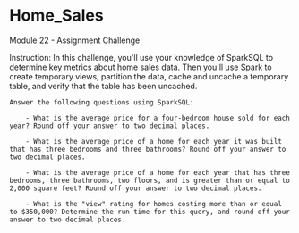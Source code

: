 # Home_Sales
Module 22 - Assignment Challenge

Instruction:
    In this challenge, you'll use your knowledge of SparkSQL to determine key metrics about home sales data. Then you'll use Spark to create temporary views, partition the data, cache and uncache a temporary table, and verify that the table has been uncached.

    Answer the following questions using SparkSQL:

        - What is the average price for a four-bedroom house sold for each year? Round off your answer to two decimal places.

        - What is the average price of a home for each year it was built that has three bedrooms and three bathrooms? Round off your answer to two decimal places.

        - What is the average price of a home for each year that has three bedrooms, three bathrooms, two floors, and is greater than or equal to 2,000 square feet? Round off your answer to two decimal places.

        - What is the "view" rating for homes costing more than or equal to $350,000? Determine the run time for this query, and round off your answer to two decimal places.